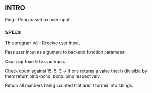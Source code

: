 ## INTRO
Ping - Pong based on user input
### SPECs
This program will:
Receive user input.

Pass user input as argument to backend function parameter.

Count up from 0 to user input.

Check count against 15, 5, 3 -> if one returns a value that is divisible by them return ping-pong, pong, ping respectively.

Return all numbers being counted that aren't turned into strings.
